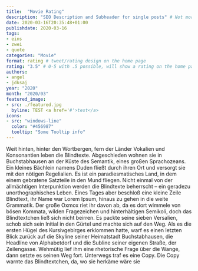 ```yaml
---
title:  "Movie Rating"
description: "SEO Description and Subheader for single posts" # Not more than 160 characters!
date: 2020-03-16T20:35:48+01:00
publishdate: 2020-03-16
tags:
- eins
- zwei
- quote
categories: "Movie"
format: rating # tweet/rating design on the home page
rating: "3.5" # 0-5 with .5 possible, will show a rating on the home page
authors: 
- angel
- jdksaj
year: "2020"
month: "2020/03"
featured_image:
- src: ./featured.jpg
  byline: TEST <a href='#'>test</a>
icons:
- src: "windows-line"
  color: "#456987"
  tooltip: "Some Tooltip info"
---
```


Weit hinten, hinter den Wortbergen, fern der Länder Vokalien und Konsonantien leben die Blindtexte. Abgeschieden wohnen sie in Buchstabhausen an der Küste des Semantik, eines großen Sprachozeans. Ein kleines Bächlein namens Duden fließt durch ihren Ort und versorgt sie mit den nötigen Regelialien. Es ist ein paradiesmatisches Land, in dem einem gebratene Satzteile in den Mund fliegen. Nicht einmal von der allmächtigen Interpunktion werden die Blindtexte beherrscht – ein geradezu unorthographisches Leben. Eines Tages aber beschloß eine kleine Zeile Blindtext, ihr Name war Lorem Ipsum, hinaus zu gehen in die weite Grammatik. Der große Oxmox riet ihr davon ab, da es dort wimmele von bösen Kommata, wilden Fragezeichen und hinterhältigen Semikoli, doch das Blindtextchen ließ sich nicht beirren. Es packte seine sieben Versalien, schob sich sein Initial in den Gürtel und machte sich auf den Weg. Als es die ersten Hügel des Kursivgebirges erklommen hatte, warf es einen letzten Blick zurück auf die Skyline seiner Heimatstadt Buchstabhausen, die Headline von Alphabetdorf und die Subline seiner eigenen Straße, der Zeilengasse. Wehmütig lief ihm eine rhetorische Frage über die Wange, dann setzte es seinen Weg fort. Unterwegs traf es eine Copy. Die Copy warnte das Blindtextchen, da, wo sie herkäme wäre sie 